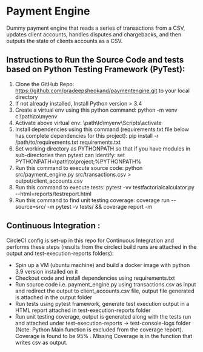 # Payment Engine

Dummy payment engine that reads a series of transactions from a CSV, updates client accounts, handles disputes and chargebacks, and then outputs the state of clients accounts as a CSV.


## Instructions to Run the Source Code and tests based on Python Testing Framework (PyTest):

1. Clone the GitHub Repo: https://github.com/pradeepsheokand/paymentengine.git to your local directory
2. If not already installed, Install Python version > 3.4
3. Create a virtual env using this python command: python -m venv c:\path\to\myenv
4. Activate above virtual env: \path\to\myenv\Scripts\activate
5. Install dependencies using this command (requirements.txt file below has complete dependencies for this project): pip install -r /path/to/requirements.txt requirements.txt
6. Set working directory as PYTHONPATH so that if you have modules in sub-directories then pytest can identify: set PYTHONPATH=\path\to\project;%PYTHONPATH%
7. Run this command to execute source code: python src/payment_engine.py src/transactions.csv > output/client_accounts.csv
8. Run this command to execute tests: pytest -vv testfactorialcalculator.py --html=reports/testreport.html
9. Run this command to find unit testing coverage: coverage run --source=src/ -m pytest -v tests/ && coverage report -m

## Continuous Integration :
CircleCI config is set-up in this repo for Continuous Integration and performs these steps (results from the circleci build runs are attached in the output and test-execution-reports folders):
- Spin up a VM (ubuntu machine) and build a docker image with python 3.9 version installed on it
- Checkout code and install dependencies using requirements.txt
- Run source code i.e. payment_engine.py using transactions.csv as input and redirect the output to client_accounts.csv file, output file generated is attached in the output folder
- Run tests using pytest framework, generate test execution output in a HTML report attached in test-execution-reports folder
- Run unit testing coverage, output is generated along with the tests run and attached under test-execution-reports -> test-console-logs folder (Note: Python Main function is excluded from the coverage report). Coverage is found to be 95% . Missing Coverage is in the function that writes csv as output.  

